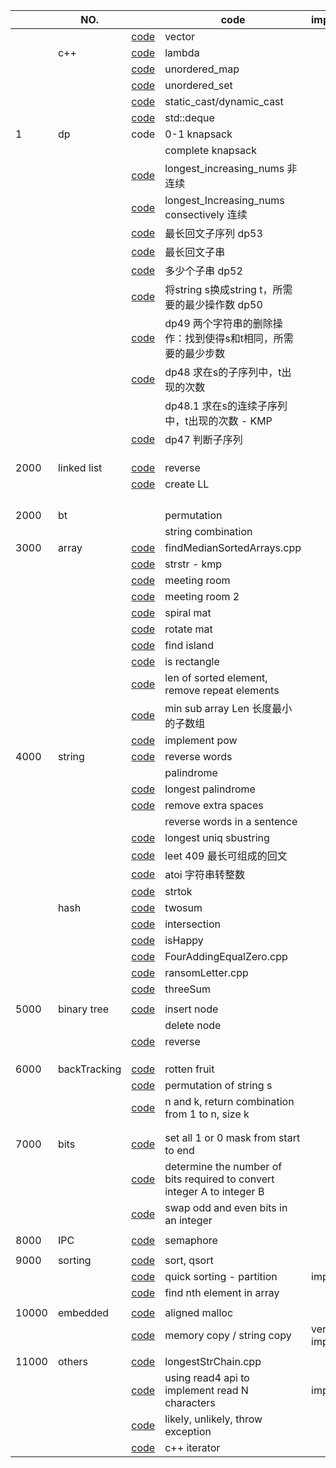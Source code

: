 |       | NO.          |                                                              | code                                                                    | important      | TODO |
| ----- | ------------ | ------------------------------------------------------------ | ----------------------------------------------------------------------- | -------------- | ---- |
|       |              | [code](code_lib/demo_vector.cpp)                                | vector                                                                  |                |      |
|       | c++          | [code](code_lib/lambda.cpp)                                     | lambda                                                                  |                |      |
|       |              | [code](code_lib/unordered_map.cpp)                              | unordered_map                                                           |                |      |
|       |              | [code](code_lib/set.cpp)                                        | unordered_set                                                           |                |      |
|       |              | [code](code_lib/cpp_cast.cpp)                                   | static_cast/dynamic_cast                                                |                |      |
|       |              | [code](code_lib/deque.cpp)                                      | std::deque                                                              |                |      |
| 1     | dp           | code                                                         | 0-1 knapsack                                                            |                |      |
|       |              |                                                              | complete knapsack                                                       |                |      |
|       |              | [code](code_lib/longest_Increasing_nums.cpp)                    | longest_increasing_nums 非连续                                          |                |      |
|       |              | [code](code_lib/longest_consectively_Increasing_nums.cpp)       | longest_Increasing_nums consectively 连续                               |                |      |
|       |              | [code](code_lib/dp53.cpp)                                       | 最长回文子序列 dp53                                                     |                |      |
|       |              | [code](code_lib/longestPalindromeSubstring.cpp)                 | 最长回文子串                                                            |                |      |
|       |              | [code](code_lib/dp52.cpp)                                       | 多少个子串 dp52                                                         |                |      |
|       |              | [code](code_lib/dp50.cpp)                                       | 将string s换成string t，所需要的最少操作数 dp50                         |                |      |
|       |              | [code](code_lib/dp49.cpp)                                       | dp49 两个字符串的删除操作：找到使得s和t相同，所需要的最少步数           |                |      |
|       |              | [code](code_lib/dp48.cpp)                                       | dp48 求在s的子序列中，t出现的次数                                       |                | todo |
|       |              |                                                              | dp48.1 求在s的连续子序列中，t出现的次数 - KMP                           |                | todo |
|       |              | [code](code_lib/dp47.cpp)                                       | dp47 判断子序列                                                         |                |      |
|       |              |                                                              |                                                                         |                |      |
|       |              |                                                              |                                                                         |                |      |
|       |              |                                                              |                                                                         |                |      |
| 2000  | linked list  | [code](code_lib/LinkedList-reverse.cpp)                         | reverse                                                                 |                |      |
|       |              | [code](code_lib/createLL.cpp)                                   | create LL                                                               |                |      |
|       |              |                                                              |                                                                         |                |      |
|       |              |                                                              |                                                                         |                |      |
|       |              |                                                              |                                                                         |                |      |
|       |              |                                                              |                                                                         |                |      |
| 2000  | bt           |                                                              | permutation                                                             |                |      |
|       |              |                                                              | string combination                                                      |                |      |
| 3000  | array        | [code](code_lib/chapter_2/findMedianSortedArrays.cpp)           | findMedianSortedArrays.cpp                                              |                |      |
|       |              | [code](code_lib/chapter_2_array/strstr.cpp)                     | strstr - kmp                                                            |                |      |
|       |              | [code](code_lib/meetingRoom.cpp)                                | meeting room                                                            |                |      |
|       |              | [code](code_lib/meetingRoom2.cpp)                               | meeting room 2                                                          |                |      |
|       |              | [code](code_lib/spiral_mat.cpp)                                 | spiral mat                                                              |                |      |
|       |              | [code](code_lib/rotateMat.cpp)                                  | rotate mat                                                              |                |      |
|       |              | [code](code_lib/findIsland.cpp)                                 | find island                                                             |                |      |
|       |              | [code](code_lib/isRectangle.cpp)                                | is rectangle                                                            |                | todo |
|       |              | [code](code_lib/removeRepeatArray.cpp)                          | len of sorted element, remove repeat elements                           |                |      |
|       |              | [code](code_lib/minSubArrLen.cpp)                               | min sub array Len 长度最小的子数组                                      |                |      |
|       |              | [code](code_lib/myPow.cpp)                                      | implement pow                                                           |                |      |
| 4000  | string       | [code](code_lib/reverseWords.cpp)                               | reverse words                                                           |                |      |
|       |              |                                                              | palindrome                                                              |                |      |
|       |              | [code](code_lib/Longest_Palindrome.cpp)                         | longest palindrome                                                      |                |      |
|       |              | [code](code_lib/removeSpaces.cpp)                               | remove extra spaces                                                     |                |      |
|       |              |                                                              | reverse words in a sentence                                             |                |      |
|       |              | [code](code_lib/longestUniqSubstr.cpp)                          | longest uniq sbustring                                                  |                |      |
|       |              | [code](code_lib/Longest_Palindrome.cpp)                         | leet 409 最长可组成的回文                                               |                |      |
|       |              | [code](code_lib/myAtoi.cpp)                                     | atoi 字符串转整数                                                       |                |      |
|       |              | [code](code_lib/strtok.cpp)                                     | strtok                                                                  |                |      |
|       | hash         | [code](code_lib/twoSum.cpp)                                     | twosum                                                                  |                |      |
|       |              | [code](code_lib/interSection.cpp)                               | intersection                                                            |                |      |
|       |              | [code](code_lib/isHappy.cpp)                                    | isHappy                                                                 |                |      |
|       |              | [code](code_lib/FourAddingEqualZero.cpp)                        | FourAddingEqualZero.cpp                                                 |                |      |
|       |              | [code](code_lib/ransomLetter.cpp)                               | ransomLetter.cpp                                                        |                |      |
|       |              | [code](code_lib/threeSum.cpp)                                   | threeSum                                                                |                |      |
|       |              |                                                              |                                                                         |                |      |
| 5000  | binary tree  | [code](code_lib/chapter_10_binaryTree/InsBinTree.cpp)           | insert node                                                             |                |      |
|       |              |                                                              | delete node                                                             |                | todo |
|       |              | [code](code_lib/reverse_binaryTree.cpp)                         | reverse                                                                 |                |      |
|       |              |                                                              |                                                                         |                |      |
|       |              |                                                              |                                                                         |                |      |
|       |              |                                                              |                                                                         |                |      |
| 6000  | backTracking | [code](code_lib/chapter_9_recursion/backtrack/rotten_fruit.cpp) | rotten fruit                                                            |                | TODO |
|       |              | [code](code_lib/backTracking_0.cpp)                             | permutation of string s                                                 |                |      |
|       |              | [code](code_lib/backtracking_1.cpp)                             | n and k, return combination from 1 to n, size k                         |                |      |
|       |              |                                                              |                                                                         |                |      |
|       |              |                                                              |                                                                         |                |      |
| 7000  | bits         | [code](code_lib/bitManipulate.cpp)                              | set all 1 or 0 mask from start to end                                   |                |      |
|       |              | [code](code_lib/bit_convert.cpp)                                | determine the number of bits required to convert integer A to integer B |                |      |
|       |              | [code](code_lib/swapOddEven.cpp)                                | swap odd and even bits in an integer                                    |                |      |
|       |              |                                                              |                                                                         |                |      |
| 8000  | IPC          | [code](demo/chapter10_semaphore.c)                              | semaphore                                                               |                |      |
|       |              |                                                              |                                                                         |                |      |
| 9000  | sorting      | [code](code_lib/sort_qsort.cpp)                                 | sort, qsort                                                             |                |      |
|       |              | [code](code_lib/quicksorting.cpp)                               | quick sorting - partition                                               | important      |      |
|       |              | [code](code_lib/nth_in_array.cpp)                               | find nth element in array                                               |                |      |
|       |              |                                                              |                                                                         |                |      |
| 10000 | embedded     | [code](code_lib/alignedMallloc.cpp)                             | aligned malloc                                                          |                |      |
|       |              | [code](code_lib/memcpy_strcpy.cpp)                              | memory copy / string copy                                               | very important |      |
|       |              |                                                              |                                                                         |                |      |
| 11000 | others       | [code](code_lib/longestStrChain.cpp)                            | longestStrChain.cpp                                                     |                | TODO |
|       |              | [code](code_lib/read4.cpp)                                      | using read4 api to implement read N characters                          | important      |      |
|       |              | [code](code_lib/likely.cpp)                                     | likely, unlikely, throw exception                                      |                |      |
|       |              | [code](code_lib/test_iterator.cpp)                              | c++ iterator                                                            |                |      |
